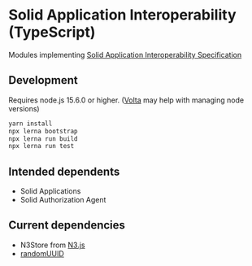 # Solid Application Interoperability (TypeScript)

Modules implementing [Solid Application Interoperability Specification](https://solid.github.io/data-interoperability-panel/specification/)

## Development

Requires node.js 15.6.0 or higher. ([Volta](https://volta.sh/) may help with managing node versions)

```bash
yarn install
npx lerna bootstrap
npx lerna run build
npx lerna run test
```

## Intended dependents

- Solid Applications
- Solid Authorization Agent

## Current dependencies

- N3Store from [N3.js](https://github.com/rdfjs/N3.js)
- [randomUUID](https://github.com/uuidjs/randomUUID)
